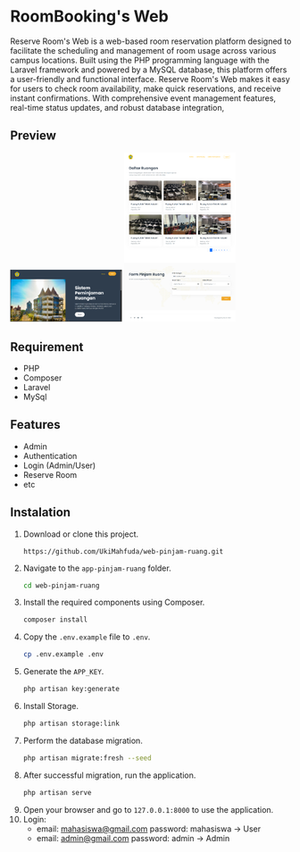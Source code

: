 <!--
<p align="center"><a href="https://laravel.com" target="_blank"><img src="https://raw.githubusercontent.com/laravel/art/master/logo-lockup/5%20SVG/2%20CMYK/1%20Full%20Color/laravel-logolockup-cmyk-red.svg" width="400" alt="Laravel Logo"></a></p>
-->

# RoomBooking's Web

Reserve Room's Web is a web-based room reservation platform designed to facilitate the scheduling and management of room usage across various campus locations. Built using the PHP programming language with the Laravel framework and powered by a MySQL database, this platform offers a user-friendly and functional interface. Reserve Room's Web makes it easy for users to check room availability, make quick reservations, and receive instant confirmations. With comprehensive event management features, real-time status updates, and robust database integration,

## Preview

<!-- <img src="https://i.ibb.co/gV7LJ2n/Reserve-room-web-1.png" style="max-width:100%"> -->
<img src="./public/assets/images/UTM.png" alt="Halaman Depan" width="200" height="auto" />
<img src="./public/assets/images/full_pr.png" alt="Halaman Daftar Ruangan" width="200" />

## Requirement

-   PHP
-   Composer
-   Laravel
-   MySql

## Features

-   Admin
-   Authentication
-   Login (Admin/User)
-   Reserve Room
-   etc

## Instalation

1. Download or clone this project.
    ```git
    https://github.com/UkiMahfuda/web-pinjam-ruang.git
    ```
2. Navigate to the `app-pinjam-ruang` folder.
    ```sh
    cd web-pinjam-ruang
    ```
3. Install the required components using Composer.
    ```sh
    composer install
    ```
4. Copy the `.env.example` file to `.env`.
    ```sh
    cp .env.example .env
    ```
5. Generate the `APP_KEY`.
    ```sh
    php artisan key:generate
    ```
6. Install Storage.
    ```sh
    php artisan storage:link
    ```
7. Perform the database migration.
    ```sh
    php artisan migrate:fresh --seed
    ```
8. After successful migration, run the application.
    ```sh
    php artisan serve
    ```
9. Open your browser and go to `127.0.0.1:8000` to use the application.
10. Login:
    - email: mahasiswa@gmail.com password: mahasiswa -> User
    - email: admin@gmail.com password: admin -> Admin
